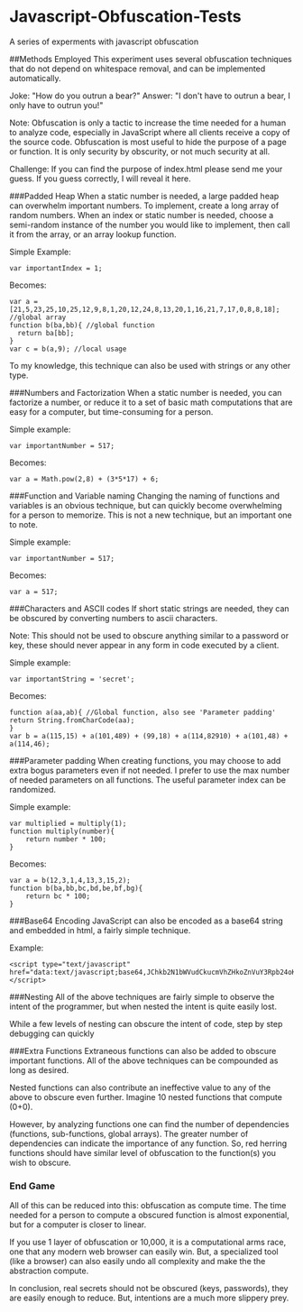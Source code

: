 # Javascript-Obfuscation-Tests
A series of experments with javascript obfuscation

##Methods Employed
This experiment uses several obfuscation techniques that do not depend on whitespace removal, and can be implemented automatically.

Joke: "How do you outrun a bear?" Answer: "I don't have to outrun a bear, I only have to outrun you!"

Note: Obfuscation is only a tactic to increase the time needed for a human to analyze code, especially in JavaScript where all clients receive a copy of the source code. Obfuscation is most useful to hide the purpose of a page or function. It is only security by obscurity, or not much security at all.

Challenge: If you can find the purpose of index.html please send me your guess. If you guess correctly, I will reveal it here.

###Padded Heap
When a static number is needed, a large padded heap can overwhelm important numbers.
To implement, create a long array of random numbers. When an index or static number is needed, choose a semi-random instance of the number you would like to implement, then call it from the array, or an array lookup function.

Simple Example:
```
var importantIndex = 1;
```

Becomes:
```
var a = [21,5,23,25,10,25,12,9,8,1,20,12,24,8,13,20,1,16,21,7,17,0,8,8,18]; //global array
function b(ba,bb){ //global function
  return ba[bb];
}
var c = b(a,9); //local usage
```

To my knowledge, this technique can also be used with strings or any other type.

###Numbers and Factorization
When a static number is needed, you can factorize a number, or reduce it to a set of basic math computations that are easy for a computer, but time-consuming for a person.

Simple example:
```
var importantNumber = 517;
```

Becomes:
```
var a = Math.pow(2,8) + (3*5*17) + 6;
```

###Function and Variable naming
Changing the naming of functions and variables is an obvious technique, but can quickly become overwhelming for a person to memorize. This is not a new technique, but an important one to note.

Simple example:
```
var importantNumber = 517;
```

Becomes:
```
var a = 517;
```

###Characters and ASCII codes
If short static strings are needed, they can be obscured by converting numbers to ascii characters.

Note: This should not be used to obscure anything similar to a password or key, these should never appear in any form in code executed by a client.

Simple example:
```
var importantString = 'secret';
```

Becomes:
```
function a(aa,ab){ //Global function, also see 'Parameter padding'
return String.fromCharCode(aa);
}
var b = a(115,15) + a(101,489) + (99,18) + a(114,82910) + a(101,48) + a(114,46);
```

###Parameter padding
When creating functions, you may choose to add extra bogus parameters even if not needed. I prefer to use the max number of needed parameters on all functions. The useful parameter index can be randomized.

Simple example:
```
var multiplied = multiply(1);
function multiply(number){
	return number * 100;
}
```

Becomes:
```
var a = b(12,3,1,4,13,3,15,2);
function b(ba,bb,bc,bd,be,bf,bg){
	return bc * 100;
}
```

###Base64 Encoding
JavaScript can also be encoded as a base64 string and embedded in html, a fairly simple technique.

Example:
```
<script type="text/javascript" href="data:text/javascript;base64,JChkb2N1bWVudCkucmVhZHkoZnVuY3Rpb24oKXthbGVydCgiSGVsbG8gV29ybGRzISIpfSk7"></script>
```

###Nesting
All of the above techniques are fairly simple to observe the intent of the programmer, but when nested the intent is quite easily lost.

While a few levels of nesting can obscure the intent of code, step by step debugging can quickly 

###Extra Functions
Extraneous functions can also be added to obscure important functions. All of the above techniques can be compounded as long as desired.

Nested functions can also contribute an ineffective value to any of the above to obscure even further. Imagine 10 nested functions that compute (0+0).

However, by analyzing functions one can find the number of dependencies (functions, sub-functions, global arrays). The greater number of dependencies can indicate the importance of any function. So, red herring functions should have similar level of obfuscation to the function(s) you wish to obscure.

### End Game
All of this can be reduced into this: obfuscation as compute time. The time needed for a person to compute a obscured function is almost exponential, but for a computer is closer to linear. 

If you use 1 layer of obfuscation or 10,000, it is a computational arms race, one that any modern web browser can easily win. But, a specialized tool (like a browser) can also easily undo all complexity and make the the abstraction compute. 

In conclusion, real secrets should not be obscured (keys, passwords), they are easily enough to reduce. But, intentions are a much more slippery prey.

